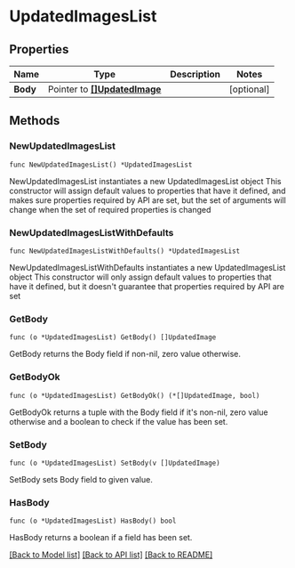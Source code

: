 # UpdatedImagesList

## Properties

Name | Type | Description | Notes
------------ | ------------- | ------------- | -------------
**Body** | Pointer to [**[]UpdatedImage**](UpdatedImage.md) |  | [optional] 

## Methods

### NewUpdatedImagesList

`func NewUpdatedImagesList() *UpdatedImagesList`

NewUpdatedImagesList instantiates a new UpdatedImagesList object
This constructor will assign default values to properties that have it defined,
and makes sure properties required by API are set, but the set of arguments
will change when the set of required properties is changed

### NewUpdatedImagesListWithDefaults

`func NewUpdatedImagesListWithDefaults() *UpdatedImagesList`

NewUpdatedImagesListWithDefaults instantiates a new UpdatedImagesList object
This constructor will only assign default values to properties that have it defined,
but it doesn't guarantee that properties required by API are set

### GetBody

`func (o *UpdatedImagesList) GetBody() []UpdatedImage`

GetBody returns the Body field if non-nil, zero value otherwise.

### GetBodyOk

`func (o *UpdatedImagesList) GetBodyOk() (*[]UpdatedImage, bool)`

GetBodyOk returns a tuple with the Body field if it's non-nil, zero value otherwise
and a boolean to check if the value has been set.

### SetBody

`func (o *UpdatedImagesList) SetBody(v []UpdatedImage)`

SetBody sets Body field to given value.

### HasBody

`func (o *UpdatedImagesList) HasBody() bool`

HasBody returns a boolean if a field has been set.


[[Back to Model list]](../README.md#documentation-for-models) [[Back to API list]](../README.md#documentation-for-api-endpoints) [[Back to README]](../README.md)



